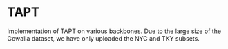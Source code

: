 # TAPT
Implementation of TAPT on various backbones.
Due to the large size of the Gowalla dataset, we have only uploaded the NYC and TKY subsets.
